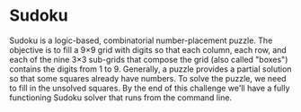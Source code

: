 # Sudoku
Sudoku is a logic-based, combinatorial number-placement puzzle. The objective is to fill a 9×9 grid with digits so that each column, each row, and each of the nine 3×3 sub-grids that compose the grid (also called "boxes") contains the digits from 1 to 9. Generally, a puzzle provides a partial solution so that some squares already have numbers. To solve the puzzle, we need to fill in the unsolved squares. By the end of this challenge we'll have a fully functioning Sudoku solver that runs from the command line.
